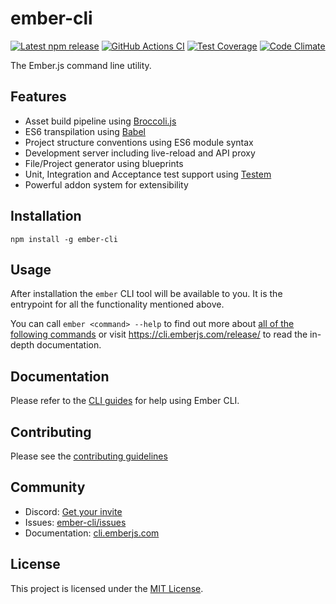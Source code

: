 # ember-cli

[![Latest npm release][npm-badge]][npm-badge-url]
[![GitHub Actions CI][github-actions-badge]][github-actions-ci-url]
[![Test Coverage][coveralls-badge]][coveralls-badge-url]
[![Code Climate][codeclimate-badge]][codeclimate-badge-url]

[logo]: https://avatars0.githubusercontent.com/u/10262982?v=3&s=150
[npm-badge]: https://img.shields.io/npm/v/ember-cli.svg
[npm-badge-url]: https://www.npmjs.com/package/ember-cli
[coveralls-badge]: https://img.shields.io/coveralls/ember-cli/ember-cli/master.svg
[coveralls-badge-url]: https://coveralls.io/github/ember-cli/ember-cli
[codeclimate-badge]: https://codeclimate.com/github/ember-cli/ember-cli/badges/gpa.svg
[codeclimate-badge-url]: https://codeclimate.com/github/ember-cli/ember-cli
[github-actions-badge]: https://github.com/ember-cli/ember-cli/workflows/CI/badge.svg
[github-actions-ci-url]: https://github.com/ember-cli/ember-cli/actions?query=workflow%3ACI

The Ember.js command line utility.

## Features

- Asset build pipeline using [Broccoli.js](https://broccoli.build/)
- ES6 transpilation using [Babel](https://babeljs.io/)
- Project structure conventions using ES6 module syntax
- Development server including live-reload and API proxy
- File/Project generator using blueprints
- Unit, Integration and Acceptance test support using
  [Testem](https://github.com/testem/testem)
- Powerful addon system for extensibility

## Installation

```
npm install -g ember-cli
```

## Usage

After installation the `ember` CLI tool will be available to you. It is the
entrypoint for all the functionality mentioned above.

You can call `ember <command> --help` to find out more about [all of the
following commands](https://cli.emberjs.com/release/basic-use/cli-commands/) or visit <https://cli.emberjs.com/release/> to read
the in-depth documentation.

## Documentation

Please refer to the [CLI guides](https://cli.emberjs.com/release/) for help using Ember CLI.

## Contributing

Please see the [contributing guidelines](https://github.com/ember-cli/ember-cli/blob/master/CONTRIBUTING.md)

## Community

- Discord: [Get your invite](https://discord.gg/emberjs)
- Issues: [ember-cli/issues](https://github.com/ember-cli/ember-cli/issues)
- Documentation: [cli.emberjs.com](https://cli.emberjs.com/release/)

## License

This project is licensed under the [MIT License](LICENSE).
